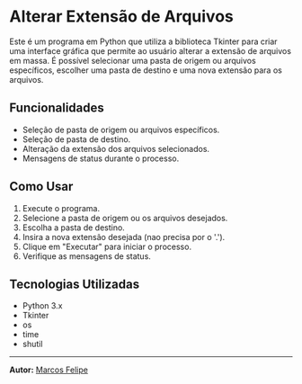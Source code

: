 # Alterar Extensão de Arquivos

Este é um programa em Python que utiliza a biblioteca Tkinter para criar uma interface gráfica que permite ao usuário alterar a extensão de arquivos em massa. É possível selecionar uma pasta de origem ou arquivos específicos, escolher uma pasta de destino e uma nova extensão para os arquivos.

## Funcionalidades

- Seleção de pasta de origem ou arquivos específicos.
- Seleção de pasta de destino.
- Alteração da extensão dos arquivos selecionados.
- Mensagens de status durante o processo.

## Como Usar

1. Execute o programa.
2. Selecione a pasta de origem ou os arquivos desejados.
3. Escolha a pasta de destino.
4. Insira a nova extensão desejada (nao precisa por o '.').
5. Clique em "Executar" para iniciar o processo.
6. Verifique as mensagens de status.

## Tecnologias Utilizadas

- Python 3.x
- Tkinter
- os
- time
- shutil

---

**Autor:** [Marcos Felipe](https://github.com/degodoi)
